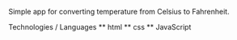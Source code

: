 Simple app for converting temperature from Celsius to Fahrenheit.

Technologies / Languages
    ** html
    ** css
    ** JavaScript
